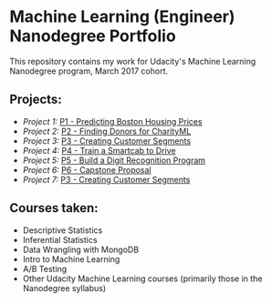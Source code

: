 # Machine Learning (Engineer) Nanodegree Portfolio

This repository contains my work for Udacity's Machine Learning Nanodegree program, March 2017 cohort.

## Projects:

* *Project 1:* [P1 - Predicting Boston Housing Prices](https://github.com/James-Gallagher/machine-learning-nanodegree/tree/master/P1%20-%20Predicting%20Boston%20Housing%20Prices)
* *Project 2:* [P2 - Finding Donors for CharityML](https://github.com/James-Gallagher/machine-learning-nanodegree/tree/master/P2%20-%20Finding%20Donors%20for%20CharityML)
* *Project 3:* [P3 - Creating Customer Segments](https://github.com/James-Gallagher/machine-learning-nanodegree/tree/master/P3%20-%20Creating%20Customer%20Segments)
* *Project 4:* [P4 - Train a Smartcab to Drive](https://github.com/James-Gallagher/machine-learning-nanodegree/tree/master/P4%20-%20Train%20a%20Smartcab%20to%20Drive)
* *Project 5:* [P5 - Build a Digit Recognition Program](https://github.com/James-Gallagher/machine-learning-nanodegree/tree/master/P5%20-%20Build%20a%20Digit%20Recognition%20Program)
* *Project 6:* [P6 - Capstone Proposal](https://github.com/James-Gallagher/machine-learning-nanodegree/tree/master/P6%20-%20Capstone%20Proposal)
* *Project 7:* [P3 - Creating Customer Segments](https://github.com/James-Gallagher/machine-learning-nanodegree/tree/master/P7%20-%20Capstone)

## Courses taken:
* Descriptive Statistics
* Inferential Statistics
* Data Wrangling with MongoDB
* Intro to Machine Learning
* A/B Testing
* Other Udacity Machine Learning courses (primarily those in the Nanodegree syllabus)
